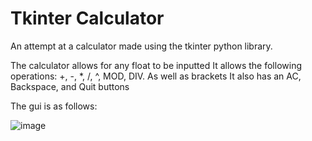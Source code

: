 # Tkinter Calculator
An attempt at a calculator made using the tkinter python library.

The calculator allows for any float to be inputted
It allows the following operations:
  +, -, *, /, ^, MOD, DIV. As well as brackets
It also has an AC, Backspace, and Quit buttons

The gui is as follows:

![image](https://github.com/HarryKinchin/tkinter_calculator/assets/170269003/1ebf7c59-5549-4f73-a89a-a174147974a3)
